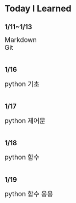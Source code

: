 # Today I Learned


## <b>1/11~1/13</b>
<span style="font-size:150%">Markdown</span>  
<span style="font-size:150%">Git</span>
</br></br>

## <b>1/16</b>
<span style="font-size:150%">python 기초</span>
</br></br>


## <b>1/17</b>
<span style="font-size:150%">python 제어문</span>
</br></br>

## <b>1/18</b>
<span style="font-size:150%">python 함수</span>
</br></br>

## <b>1/19</b>
<span style="font-size:150%">python 함수 응용</span>
</br></br>
